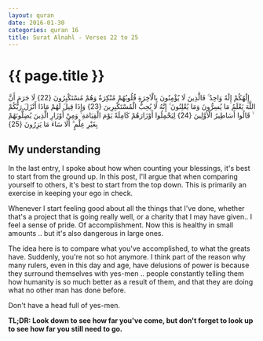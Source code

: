 ```yaml
---
layout: quran
date: 2016-01-30
categories: quran 16
title: Surat Alnahl - Verses 22 to 25
---
```


# {{ page.title }}

<div class="quran-verse">إِلَٰهُكُمْ إِلَٰهٌ وَاحِدٌ ۚ فَالَّذِينَ لَا يُؤْمِنُونَ بِالْآخِرَةِ قُلُوبُهُمْ مُنْكِرَةٌ وَهُمْ مُسْتَكْبِرُونَ {22}
لَا جَرَمَ أَنَّ اللَّهَ يَعْلَمُ مَا يُسِرُّونَ وَمَا يُعْلِنُونَ ۚ إِنَّهُ لَا يُحِبُّ الْمُسْتَكْبِرِينَ {23}
وَإِذَا قِيلَ لَهُمْ مَاذَا أَنْزَلَ رَبُّكُمْ ۙ قَالُوا أَسَاطِيرُ الْأَوَّلِينَ {24}
لِيَحْمِلُوا أَوْزَارَهُمْ كَامِلَةً يَوْمَ الْقِيَامَةِ ۙ وَمِنْ أَوْزَارِ الَّذِينَ يُضِلُّونَهُمْ بِغَيْرِ عِلْمٍ ۗ أَلَا سَاءَ مَا يَزِرُونَ {25}</div>

## My understanding

In the last entry, I spoke about how when counting your blessings, it's best to start from the ground up. In this post, I'll argue that when comparing yourself to others, it's best to start from the top down. This is primarily an exercise in keeping your ego in check.

Whenever I start feeling good about all the things that I've done, whether that's a project that is going really well, or a charity that I may have given.. I feel a sense of pride. Of accomplishment. Now this is healthy in small amounts .. but it's also dangerous in large ones.

The idea here is to compare what you've accomplished, to what the greats have. Suddenly, you're not so hot anymore. I think part of the reason why many rulers, even in this day and age, have delusions of power is because they surround themselves with yes-men .. people constantly telling them how humanity is so much better as a result of them, and that they are doing what no other man has done before.

Don't have a head full of yes-men.

**TL;DR: Look down to see how far you've come, but don't forget to look up to see how far you still need to go.**
